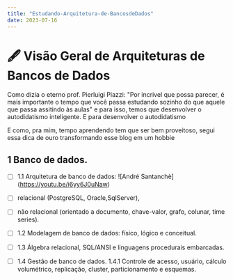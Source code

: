 ```yaml
---
title: "Estudando-Arquitetura-de-BancosdeDados"
date: 2023-07-16
---
```


# 🖋️ Visão Geral de Arquiteturas de Bancos de Dados

Como dizia o eterno prof. Pierluigi Piazzi: "Por incrivel que possa parecer, é mais 
importante o tempo que você passa estudando sozinho do que aquele que passa assitindo às aulas" 
e para isso, temos que desenvolver o autodidatismo inteligente. E para desenvolver o autodidatismo

E como, pra mim, tempo aprendendo tem que ser bem proveitoso, segui essa dica de ouro transformando esse blog em um hobbie

##  1 Banco de dados. 
- [ ] 1.1 Arquitetura de banco de dados: ![André Santanchè] (https://youtu.be/i6yy6J0uNaw)
- [ ] relacional (PostgreSQL, Oracle,SqlServer), 
- [ ] não relacional (orientado a documento, chave-valor, grafo, colunar, time series). 


- [ ] 1.2 Modelagem de banco de dados: físico, lógico e conceitual.
- [ ]  1.3 Álgebra relacional, SQL/ANSI e linguagens procedurais embarcadas.
- [ ]  1.4 Gestão de banco de dados. 1.4.1 Controle de acesso, usuário, cálculo volumétrico, replicação, cluster, particionamento e esquemas. 

